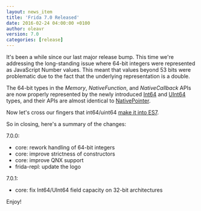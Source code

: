 ```yaml
---
layout: news_item
title: 'Frida 7.0 Released'
date: 2016-02-24 04:00:00 +0100
author: oleavr
version: 7.0
categories: [release]
---
```


It's been a while since our last major release bump. This time we're addressing
the long-standing issue where 64-bit integers were represented as JavaScript
Number values. This meant that values beyond 53 bits were problematic due to
the fact that the underlying representation is a double.

The 64-bit types in the *Memory*, *NativeFunction*, and *NativeCallback* APIs
are now properly represented by the newly introduced [Int64](/docs/javascript-api/#int64)
and [UInt64](/docs/javascript-api/#uint64) types, and their APIs are almost
identical to [NativePointer](/docs/javascript-api/#nativepointer).

Now let's cross our fingers that int64/uint64 [make it into ES7](https://twitter.com/BrendanEich/status/526826278377099264).

So in closing, here's a summary of the changes:

7.0.0:

- core: rework handling of 64-bit integers
- core: improve strictness of constructors
- core: improve QNX support
- frida-repl: update the logo

7.0.1:

- core: fix Int64/UInt64 field capacity on 32-bit architectures

Enjoy!
